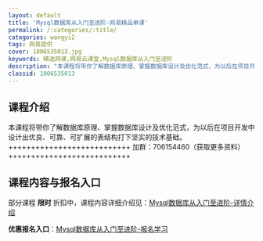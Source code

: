 ```yaml
---
layout: default
title: 'Mysql数据库从入门至进阶-网易精品单课'
permalink: /:categories/:title/
categories: wangyi2
tags: 网易提供
cover: 1006535013.jpg
keywords: 精选网课,网易云课堂,Mysql数据库从入门至进阶
description: "本课程将带你了解数据库原理、掌握数据库设计及优化范式，为以后在项目开发中设计出优良、可靠、可扩展的表结构打下坚实的技术基础。+++++++++++++++++++++++++++加群：706"
classid: 1006535013
---
```


## 课程介绍

本课程将带你了解数据库原理、掌握数据库设计及优化范式，为以后在项目开发中设计出优良、可靠、可扩展的表结构打下坚实的技术基础。
+++++++++++++++++++++++++++
加群：706154460（获取更多资料）
+++++++++++++++++++++++++++

## 课程内容与报名入口

部分课程 **限时** 折扣中，课程内容详细介绍见：[Mysql数据库从入门至进阶-详情介绍](https://study.163.com/course/introduction/1006535013.htm?share=1&shareId=1025206652&utm_campaign=share&utm_medium=iphoneShare&utm_source=&utm_u=1025206652)

**优惠报名入口**：[Mysql数据库从入门至进阶-报名学习](https://study.163.com/course/introduction/1006535013.htm?share=1&shareId=1025206652&utm_campaign=share&utm_medium=iphoneShare&utm_source=&utm_u=1025206652)

